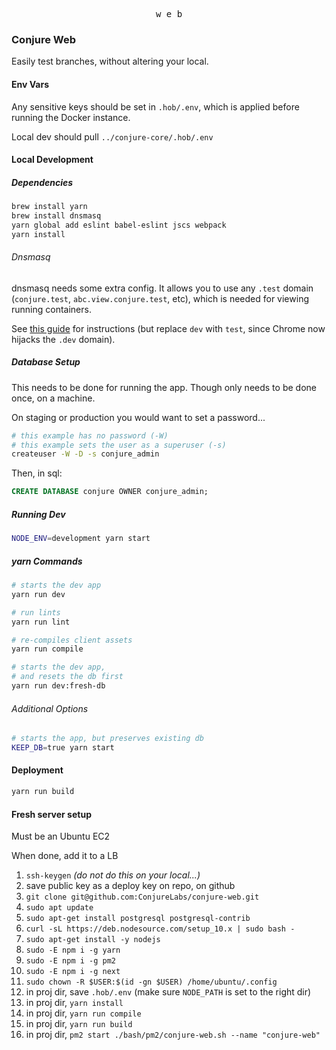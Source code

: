 <p align="center">
  <kbd>w e b</kbd>
</p>

### Conjure Web

Easily test branches, without altering your local.

#### Env Vars

Any sensitive keys should be set in `.hob/.env`, which is applied before running the Docker instance.

Local dev should pull `../conjure-core/.hob/.env`

#### Local Development

##### Dependencies

```bash
brew install yarn
brew install dnsmasq
yarn global add eslint babel-eslint jscs webpack
yarn install
```

###### Dnsmasq

dnsmasq needs some extra config. It allows you to use any `.test` domain (`conjure.test`, `abc.view.conjure.test`, etc), which is needed for viewing running containers.

See [this guide](https://passingcuriosity.com/2013/dnsmasq-dev-osx/) for instructions (but replace `dev` with `test`, since Chrome now hijacks the `.dev` domain).

##### Database Setup

This needs to be done for running the app. Though only needs to be done once, on a machine.

On staging or production you would want to set a password...

```bash
# this example has no password (-W)
# this example sets the user as a superuser (-s)
createuser -W -D -s conjure_admin
```

Then, in sql:

```sql
CREATE DATABASE conjure OWNER conjure_admin;
```

##### Running Dev

```bash
NODE_ENV=development yarn start
```

##### yarn Commands

```bash
# starts the dev app
yarn run dev

# run lints
yarn run lint

# re-compiles client assets
yarn run compile

# starts the dev app,
# and resets the db first
yarn run dev:fresh-db
```

###### Additional Options

```bash
# starts the app, but preserves existing db
KEEP_DB=true yarn start
```

#### Deployment

```bash
yarn run build
```

#### Fresh server setup

Must be an Ubuntu EC2

When done, add it to a LB

1. `ssh-keygen` _(do not do this on your local...)_
2. save public key as a deploy key on repo, on github
3. `git clone git@github.com:ConjureLabs/conjure-web.git`
4. `sudo apt update`
5. `sudo apt-get install postgresql postgresql-contrib`
6. `curl -sL https://deb.nodesource.com/setup_10.x | sudo bash -`
7. `sudo apt-get install -y nodejs`
8. `sudo -E npm i -g yarn`
9. `sudo -E npm i -g pm2`
10. `sudo -E npm i -g next`
11. `sudo chown -R $USER:$(id -gn $USER) /home/ubuntu/.config `
12. in proj dir, save `.hob/.env` (make sure `NODE_PATH` is set to the right dir)
13. in proj dir, `yarn install`
14. in proj dir, `yarn run compile`
15. in proj dir, `yarn run build`
16. in proj dir, `pm2 start ./bash/pm2/conjure-web.sh --name "conjure-web"`
